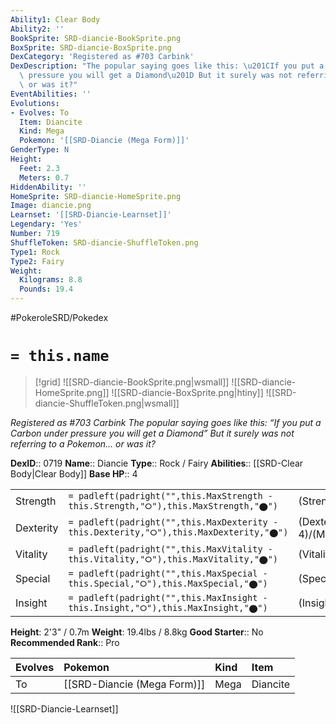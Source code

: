 ```yaml
---
Ability1: Clear Body
Ability2: ''
BookSprite: SRD-diancie-BookSprite.png
BoxSprite: SRD-diancie-BoxSprite.png
DexCategory: 'Registered as #703 Carbink'
DexDescription: "The popular saying goes like this: \u201CIf you put a Carbon under\
  \ pressure you will get a Diamond\u201D But it surely was not referring to a Pokemon...\
  \ or was it?"
EventAbilities: ''
Evolutions:
- Evolves: To
  Item: Diancite
  Kind: Mega
  Pokemon: '[[SRD-Diancie (Mega Form)]]'
GenderType: N
Height:
  Feet: 2.3
  Meters: 0.7
HiddenAbility: ''
HomeSprite: SRD-diancie-HomeSprite.png
Image: diancie.png
Learnset: '[[SRD-Diancie-Learnset]]'
Legendary: 'Yes'
Number: 719
ShuffleToken: SRD-diancie-ShuffleToken.png
Type1: Rock
Type2: Fairy
Weight:
  Kilograms: 8.8
  Pounds: 19.4
---
```


#PokeroleSRD/Pokedex

# `= this.name`

> [!grid]
> ![[SRD-diancie-BookSprite.png|wsmall]]
> ![[SRD-diancie-HomeSprite.png]]
> ![[SRD-diancie-BoxSprite.png|htiny]]
> ![[SRD-diancie-ShuffleToken.png|wsmall]]


*Registered as #703 Carbink*
*The popular saying goes like this: “If you put a Carbon under pressure you will get a Diamond” But it surely was not referring to a Pokemon... or was it?*

**DexID**:: 0719
**Name**:: Diancie
**Type**:: Rock / Fairy
**Abilities**:: [[SRD-Clear Body|Clear Body]]
**Base HP**:: 4

|           |                                                                                        |                                          |
| --------- | -------------------------------------------------------------------------------------- | ---------------------------------------- |
| Strength  | `= padleft(padright("",this.MaxStrength - this.Strength,"⭘"),this.MaxStrength,"⬤")`    | (Strength::6)/(MaxStrength::6)   |
| Dexterity | `= padleft(padright("",this.MaxDexterity - this.Dexterity,"⭘"),this.MaxDexterity,"⬤")` | (Dexterity:: 4)/(MaxDexterity::4) |
| Vitality  | `= padleft(padright("",this.MaxVitality - this.Vitality,"⭘"),this.MaxVitality,"⬤")`    | (Vitality::8)/(MaxVitality::8)   |
| Special   | `= padleft(padright("",this.MaxSpecial - this.Special,"⭘"),this.MaxSpecial,"⬤")`       | (Special::6)/(MaxSpecial::6)     |
| Insight   | `= padleft(padright("",this.MaxInsight - this.Insight,"⭘"),this.MaxInsight,"⬤")`       | (Insight::8)/(MaxInsight::8)     |

**Height**: 2'3" / 0.7m
**Weight**: 19.4lbs / 8.8kg
**Good Starter**:: No
**Recommended Rank**:: Pro

| Evolves   | Pokemon                     | Kind   | Item     |
|:----------|:----------------------------|:-------|:---------|
| To        | [[SRD-Diancie (Mega Form)]] | Mega   | Diancite |

![[SRD-Diancie-Learnset]]